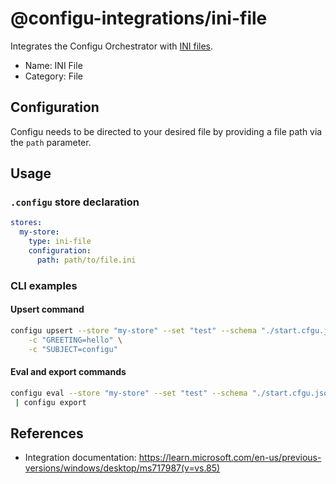 # @configu-integrations/ini-file

Integrates the Configu Orchestrator with [INI files](<https://learn.microsoft.com/en-us/previous-versions/windows/desktop/ms717987(v=vs.85)>).

- Name: INI File
- Category: File

## Configuration

Configu needs to be directed to your desired file by providing a file path via the `path` parameter.

## Usage

### `.configu` store declaration

```yaml
stores:
  my-store:
    type: ini-file
    configuration:
      path: path/to/file.ini
```

### CLI examples

#### Upsert command

```bash
configu upsert --store "my-store" --set "test" --schema "./start.cfgu.json" \
    -c "GREETING=hello" \
    -c "SUBJECT=configu"
```

#### Eval and export commands

```bash
configu eval --store "my-store" --set "test" --schema "./start.cfgu.json" \
 | configu export
```

## References

- Integration documentation: https://learn.microsoft.com/en-us/previous-versions/windows/desktop/ms717987(v=vs.85)

